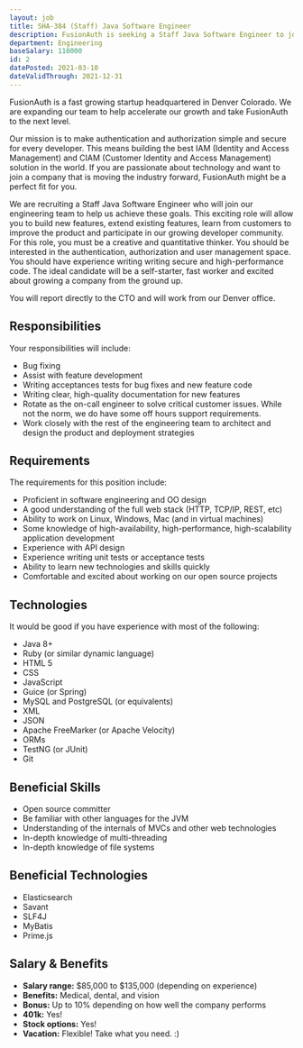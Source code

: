 ```yaml
---
layout: job
title: SHA-384 (Staff) Java Software Engineer 
description: FusionAuth is seeking a Staff Java Software Engineer to join our team. Learn about this position and apply today.
department: Engineering
baseSalary: 110000
id: 2
datePosted: 2021-03-10
dateValidThrough: 2021-12-31
---
```


FusionAuth is a fast growing startup headquartered in Denver Colorado. We are expanding our team to help accelerate our growth and take FusionAuth to the next level.
 
Our mission is to make authentication and authorization simple and secure for every developer. This means building the best IAM (Identity and Access Management) and CIAM (Customer Identity and Access Management) solution in the world. If you are passionate about technology and want to join a company that is moving the industry forward, FusionAuth might be a perfect fit for you. 

We are recruiting a Staff Java Software Engineer who will join our engineering team to help us achieve these goals. This exciting role will allow you to build new features, extend existing features, learn from customers to improve the product and participate in our growing developer community. For this role, you must be a creative and quantitative thinker. You should be interested in the authentication, authorization and user management space. You should have experience writing writing secure and high-performance code. The ideal candidate will be a self-starter, fast worker and excited about growing a company from the ground up.

You will report directly to the CTO and will work from our Denver office.  

## Responsibilities

Your responsibilities will include:

* Bug fixing
* Assist with feature development
* Writing acceptances tests for bug fixes and new feature code
* Writing clear, high-quality documentation for new features
* Rotate as the on-call engineer to solve critical customer issues. While not the norm, we do have some off hours support requirements.
* Work closely with the rest of the engineering team to architect and design the product and deployment strategies

## Requirements

The requirements for this position include:

* Proficient in software engineering and OO design
* A good understanding of the full web stack (HTTP, TCP/IP, REST, etc)
* Ability to work on Linux, Windows, Mac (and in virtual machines)
* Some knowledge of high-availability, high-performance, high-scalability application development
* Experience with API design
* Experience writing unit tests or acceptance tests
* Ability to learn new technologies and skills quickly
* Comfortable and excited about working on our open source projects

## Technologies

It would be good if you have experience with most of the following:

* Java 8+
* Ruby (or similar dynamic language)
* HTML 5
* CSS
* JavaScript
* Guice (or Spring)
* MySQL and PostgreSQL (or equivalents)
* XML
* JSON
* Apache FreeMarker (or Apache Velocity)
* ORMs
* TestNG (or JUnit)
* Git

## Beneficial Skills

* Open source committer
* Be familiar with other languages for the JVM
* Understanding of the internals of MVCs and other web technologies
* In-depth knowledge of multi-threading
* In-depth knowledge of file systems

## Beneficial Technologies

* Elasticsearch
* Savant
* SLF4J
* MyBatis
* Prime.js

## Salary & Benefits

* **Salary range:** $85,000 to $135,000 (depending on experience) 
* **Benefits:** Medical, dental, and vision
* **Bonus:** Up to 10% depending on how well the company performs
* **401k:** Yes!
* **Stock options:** Yes!
* **Vacation:** Flexible! Take what you need. :)
